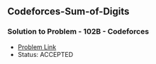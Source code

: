 ## Codeforces-Sum-of-Digits

### Solution to Problem - 102B - Codeforces

- [Problem Link](https://codeforces.com/problemset/problem/102/B)
- Status: ACCEPTED
